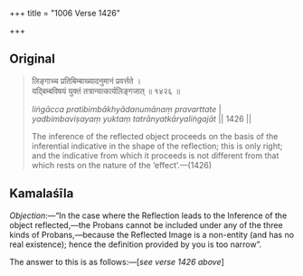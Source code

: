 +++
title = "1006 Verse 1426"

+++
## Original 
>
> लिङ्गाच्च प्रतिबिम्बाख्यादनुमानं प्रवर्त्तते ।  
> यद्बिम्बविषयं युक्तं तत्रान्यत्कार्यलिङ्गजात् ॥ १४२६ ॥ 
>
> *liṅgācca pratibimbākhyādanumānaṃ pravarttate* \|  
> *yadbimbaviṣayaṃ yuktaṃ tatrānyatkāryaliṅgajāt* \|\| 1426 \|\| 
>
> The inference of the reflected object proceeds on the basis of the inferential indicative in the shape of the reflection; this is only right; and the indicative from which it proceeds is not different from that which rests on the nature of the ‘effect’.—(1426)



## Kamalaśīla

*Objection*:—“In the case where the Reflection leads to the Inference of the object reflected,—the Probans cannot be included under any of the three kinds of Probans,—because the Reflected Image is a non-entity (and has no real existence); hence the definition provided by you is too narrow”.

The answer to this is as follows:—[*see verse 1426 above*]


